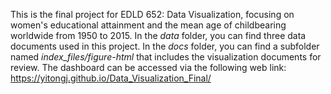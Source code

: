 This is the final project for EDLD 652: Data Visualization, focusing on women's educational attainment and the mean age of childbearing worldwide from 1950 to 2015.
In the _data_ folder, you can find three data documents used in this project.
In the _docs_ folder, you can find a subfolder named _index_files/figure-html_ that includes the visualization documents for review.
The dashboard can be accessed via the following web link: https://yitongj.github.io/Data_Visualization_Final/ 
